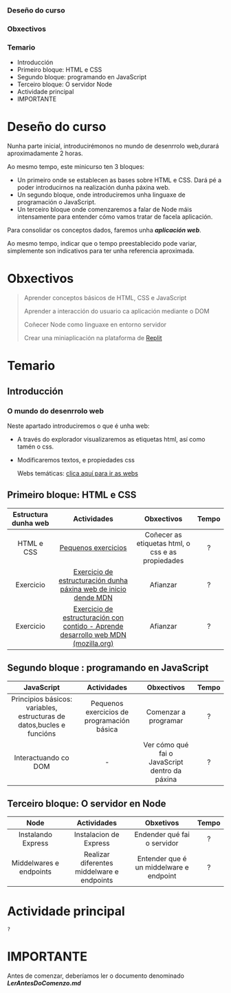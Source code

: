 ### Deseño do curso
### Obxectivos
### Temario
 - Introducción
 - Primeiro bloque: HTML e CSS
 - Segundo bloque: programando en JavaScript
 - Terceiro bloque: O servidor Node
 - Actividade principal
 - IMPORTANTE

# Deseño do curso
Nunha parte inicial, introducirémonos no mundo de desenrrolo web,durará aproximadamente 2 horas.

Ao mesmo tempo, este minicurso ten 3 bloques:
- Un primeiro onde se establecen as bases sobre HTML e CSS. Dará pé a poder introducirnos na realización dunha páxina web.
- Un segundo bloque, onde introduciremos unha linguaxe de programación o JavaScript.
- Un terceiro bloque onde comenzaremos a falar de Node máis intensamente para entender cómo vamos tratar de facela aplicación.

Para consolidar os conceptos dados, faremos unha ***aplicación web***.

Ao mesmo tempo, indicar que o tempo preestablecido pode variar, simplemente son indicativos para ter unha referencia aproximada.

# Obxectivos
> Aprender conceptos básicos de HTML, CSS e JavaScript
> 
> Aprender a interacción do usuario ca aplicación mediante o DOM
> 
> Coñecer Node como linguaxe en entorno servidor
> 
> Crear una miniaplicación na plataforma de [Replit](https://replit.com)

# Temario
## Introducción
### O mundo do desenrrolo web

Neste apartado introduciremos o que é unha web:
- A través do explorador visualizaremos as etiquetas html, así como tamén o css.
- Modificaremos textos, e propiedades css

	Webs temáticas: [clica aquí para ir as webs](https://www.inta.es/INTA/es/webs-departamentales/)

## Primeiro bloque: HTML e CSS

| Estructura dunha web | Actividades | Obxectivos| Tempo|
|:--------------------------:| :------------:| :-------:|:-------:|
| HTML e CSS |[Pequenos exercicios](https://replit.com/@Israel1980/MarckDownExercicios)|Coñecer as etiquetas html, o css e as propiedades| ? |
| Exercicio|[Exercicio de estructuración dunha páxina web de inicio dende MDN ](https://developer.mozilla.org/es/docs/Learn/HTML/Introduction_to_HTML/Document_and_website_structure) |Afianzar|?|
| Exercicio|[Exercicio de estructuración con contido - Aprende desarrollo web MDN (mozilla.org)](https://developer.mozilla.org/es/docs/Learn/HTML/Introduction_to_HTML/Structuring_a_page_of_content) |Afianzar|?|


## Segundo bloque : programando en JavaScript

|JavaScript|Actividades|Obxectivos|Tempo |
|:----:|:------:|:--------:|:-------:|
|Principios básicos: variables, estructuras de datos,bucles e funcións|Pequenos exercicios de programación básica|Comenzar a programar|?|
|Interactuando co DOM|-|Ver cómo qué fai o JavaScript dentro da páxina| ?|

## Terceiro bloque: O servidor en Node
|Node |Actividades|Obxetivos|Tempo|
|:-------:|:----------:|:---------:|:-------:|
|Instalando Express|Instalacion de Express|Endender qué fai o servidor|?|
|Middelwares e endpoints|Realizar diferentes middelware e endpoints|Entender que é un middelware e endpoint|?|

# Actividade principal

`?`

# IMPORTANTE

Antes de comenzar, deberíamos ler o documento denominado ***LerAntesDoComenzo.md*** 
